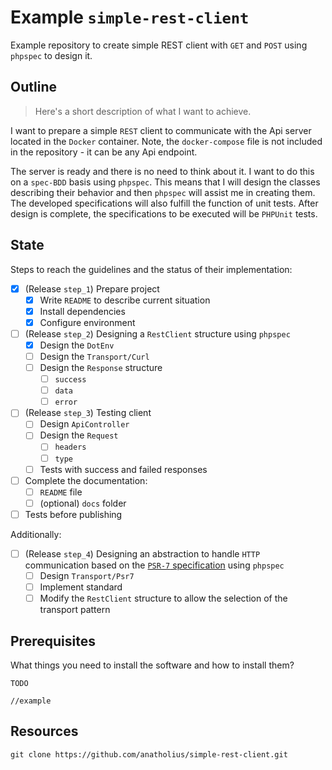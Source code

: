 # Example `simple-rest-client`

Example repository to create simple REST client with `GET` and `POST`
using `phpspec` to design it.

## Outline

> Here's a short description of what I want to achieve.

I want to prepare a simple `REST` client to communicate with the Api server
located in the `Docker` container. Note, the `docker-compose` file is not
included in the repository - it can be any Api endpoint.

The server is ready and there is no need to think about it. I want to do this on
a `spec-BDD` basis using `phpspec`. This means that I will design the classes
describing their behavior and then `phpspec` will assist me in creating them.
The developed specifications will also fulfill the function of unit tests. After
design is complete, the specifications to be executed will be `PHPUnit` tests.

## State

Steps to reach the guidelines and the status of their implementation:

- [x] (Release `step_1`) Prepare project
    - [x] Write `README` to describe current situation
    - [x] Install dependencies
    - [x] Configure environment
- [ ] (Release `step_2`) Designing a `RestClient` structure using `phpspec`
    - [x] Design the `DotEnv`
    - [ ] Design the `Transport/Curl`
    - [ ] Design the `Response` structure
        - [ ] `success`
        - [ ] `data`
        - [ ] `error`
- [ ] (Release `step_3`) Testing client
    - [ ] Design `ApiController`
    - [ ] Design the `Request`
        - [ ] `headers`
        - [ ] `type`
    - [ ] Tests with success and failed responses
- [ ] Complete the documentation:
    - [ ] `README` file
    - [ ] (optional) `docs` folder
- [ ] Tests before publishing

Additionally:

- [ ] (Release `step_4`) Designing an abstraction to handle `HTTP` communication
  based on the [`PSR-7` specification](https://www.php-fig.org/psr/psr-7/)
  using `phpspec`
    - [ ] Design `Transport/Psr7`
    - [ ] Implement standard
    - [ ] Modify the `RestClient` structure to allow the selection of the
      transport pattern

## Prerequisites

What things you need to install the software and how to install them?

`TODO`

```
//example
```

## Resources

```shell
git clone https://github.com/anatholius/simple-rest-client.git
```
